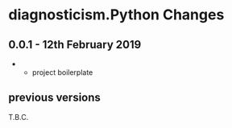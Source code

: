 # **diagnosticism.Python** Changes

## 0.0.1 - 12th February 2019

* + project boilerplate



## previous versions

T.B.C.



